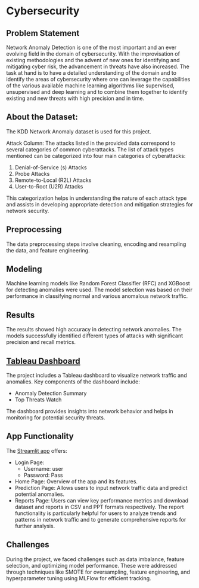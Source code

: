 # Cybersecurity

## Problem Statement

Network Anomaly Detection is one of the most important and an ever evolving field in the domain of cybersecurity. With the improvisation of existing methodologies and the advent of new ones for identifying and mitigating cyber risk, the advancement in threats have also increased. 
The task at hand is to have a detailed understanding of the domain and to identify the areas of cybersecurity where one can leverage the capabilities of the various available machine learning algorithms like supervised, unsupervised and deep learning and to combine them together to identify existing and new threats with high precision and in time.

## About the Dataset:

The KDD Network Anomaly dataset is used for this project. 

Attack Column:
The attacks listed in the provided data correspond to several categories of common cyberattacks. The list of attack types mentioned can be categorized into four main categories of cyberattacks:

1. Denial-of-Service (s) Attacks
2. Probe Attacks
3. Remote-to-Local (R2L) Attacks
4. User-to-Root (U2R) Attacks

This categorization helps in understanding the nature of each attack type and assists in developing appropriate detection and mitigation strategies for network security.
 
## Preprocessing

The data preprocessing steps involve cleaning, encoding and resampling the data, and feature engineering.

## Modeling

Machine learning models like Random Forest Classifier (RFC) and XGBoost for detecting anomalies were used. The model selection was based on their performance in classifying normal and various anomalous network traffic.

## Results

The results showed high accuracy in detecting network anomalies. The models successfully identified different types of attacks with significant precision and recall metrics.

## [Tableau Dashboard](https://public.tableau.com/views/NetworkAnomalyDetection_17468832938550/OverallAnalysis?:language=en-US&:sid=&:redirect=auth&:display_count=n&:origin=viz_share_link)

The project includes a Tableau dashboard to visualize network traffic and anomalies. Key components of the dashboard include:

- Anomaly Detection Summary
- Top Threats Watch
 
The dashboard provides insights into network behavior and helps in monitoring for potential security threats.

## App Functionality

The [Streamlit app](https://network-anomaly-detection-dmbvarkewhxda58hwiiuel.streamlit.app/) offers:

- Login Page:
	- Username: user
	- Password: Pass
- Home Page: Overview of the app and its features.
- Prediction Page: Allows users to input network traffic data and predict potential anomalies.
- Reports Page: Users can view key performance metrics and download dataset and reports in CSV and PPT formats respectively.
The report functionality is particularly helpful for users to analyze trends and patterns in network traffic and to generate comprehensive reports for further analysis.

## Challenges

During the project, we faced challenges such as data imbalance, feature selection, and optimizing model performance. These were addressed through techniques like SMOTE for oversampling, feature engineering, and hyperparameter tuning using MLFlow for efficient tracking.

